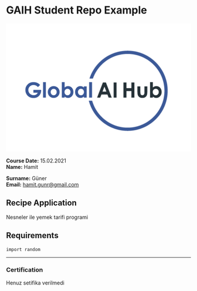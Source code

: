 # GAIH Student Repo Example
![](img/logo.png)

**Course Date:** 15.02.2021  
**Name:** Hamit 

**Surname:** Güner  
**Email:** hamit.gunr@gmail.com  

  

## Recipe Application
Nesneler ile yemek tarifi programi

## Requirements
```
import random 

```
---

### Certification
Henuz setifika verilmedi

